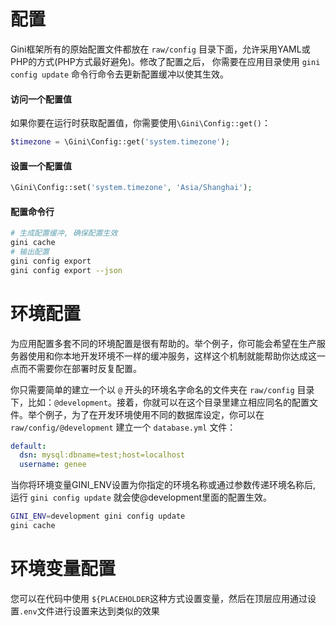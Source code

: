# 配置

Gini框架所有的原始配置文件都放在 `raw/config` 目录下面，允许采用YAML或PHP的方式\(PHP方式最好避免\)。修改了配置之后， 你需要在应用目录使用 `gini config update` 命令行命令去更新配置缓冲以使其生效。

#### 访问一个配置值

如果你要在运行时获取配置值，你需要使用`\Gini\Config::get()`：

```php
$timezone = \Gini\Config::get('system.timezone');
```

#### 设置一个配置值

```php
\Gini\Config::set('system.timezone', 'Asia/Shanghai');
```

#### 配置命令行

```bash
# 生成配置缓冲, 确保配置生效
gini cache
# 输出配置
gini config export
gini config export --json
```

# 环境配置

为应用配置多套不同的环境配置是很有帮助的。举个例子，你可能会希望在生产服务器使用和你本地开发环境不一样的缓冲服务，这样这个机制就能帮助你达成这一点而不需要你在部署时反复配置。

你只需要简单的建立一个以 `@` 开头的环境名字命名的文件夹在 `raw/config` 目录下，比如：`@development`。接着，你就可以在这个目录里建立相应同名的配置文件。举个例子，为了在开发环境使用不同的数据库设定，你可以在 `raw/config/@development` 建立一个 `database.yml` 文件：

```yaml
default:
  dsn: mysql:dbname=test;host=localhost
  username: genee
```

当你将环境变量GINI\_ENV设置为你指定的环境名称或通过参数传递环境名称后, 运行 `gini config update` 就会使@development里面的配置生效。

```bash
GINI_ENV=development gini config update
gini cache
```

# 环境变量配置 

您可以在代码中使用 `${PLACEHOLDER`这种方式设置变量，然后在顶层应用通过设置`.env`文件进行设置来达到类似的效果

